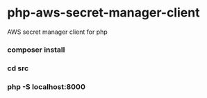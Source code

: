 # php-aws-secret-manager-client
AWS secret manager client for php

### composer install
### cd src
### php -S localhost:8000 